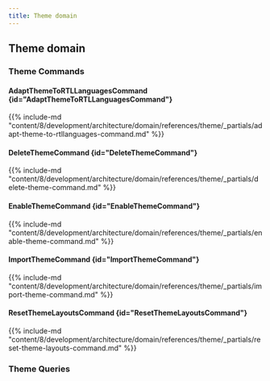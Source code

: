 ```yaml
---
title: Theme domain
---
```


## Theme domain

### Theme Commands

#### AdaptThemeToRTLLanguagesCommand {id="AdaptThemeToRTLLanguagesCommand"}

{{%  include-md "content/8/development/architecture/domain/references/theme/_partials/adapt-theme-to-rtllanguages-command.md" %}}
#### DeleteThemeCommand {id="DeleteThemeCommand"}

{{%  include-md "content/8/development/architecture/domain/references/theme/_partials/delete-theme-command.md" %}}
#### EnableThemeCommand {id="EnableThemeCommand"}

{{%  include-md "content/8/development/architecture/domain/references/theme/_partials/enable-theme-command.md" %}}
#### ImportThemeCommand {id="ImportThemeCommand"}

{{%  include-md "content/8/development/architecture/domain/references/theme/_partials/import-theme-command.md" %}}
#### ResetThemeLayoutsCommand {id="ResetThemeLayoutsCommand"}

{{%  include-md "content/8/development/architecture/domain/references/theme/_partials/reset-theme-layouts-command.md" %}}

### Theme Queries

